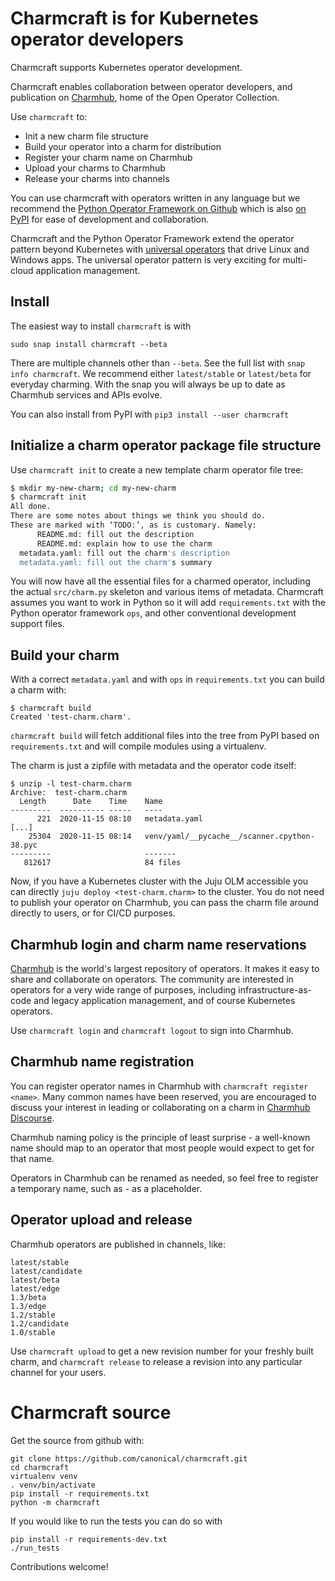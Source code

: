 # Charmcraft is for Kubernetes operator developers

Charmcraft supports Kubernetes operator development.

Charmcraft enables collaboration between operator developers, and
publication on [Charmhub](https://charmhub.io/), home of the Open Operator
Collection.

Use `charmcraft` to:

 * Init a new charm file structure
 * Build your operator into a charm for distribution
 * Register your charm name on Charmhub
 * Upload your charms to Charmhub
 * Release your charms into channels

You can use charmcraft with operators written in any language but we
recommend the [Python Operator Framework on
Github](https://github.com/canonical/operator) which is also [on
PyPI](https://pypi.org/project/ops/) for ease of development and
collaboration.

Charmcraft and the Python Operator Framework extend the operator pattern
beyond Kubernetes with [universal
operators](https://juju.is/universal-operators) that drive Linux and
Windows apps. The universal operator pattern is very exciting for
multi-cloud application management.

## Install

The easiest way to install `charmcraft` is with

    sudo snap install charmcraft --beta

There are multiple channels other than `--beta`. See the full list with
`snap info charmcraft`. We recommend either `latest/stable` or `latest/beta`
for everyday charming. With the snap you will always be up to date as
Charmhub services and APIs evolve.

You can also install from PyPI with `pip3 install --user charmcraft`

## Initialize a charm operator package file structure

Use `charmcraft init` to create a new template charm operator file tree:

```bash
$ mkdir my-new-charm; cd my-new-charm
$ charmcraft init
All done.
There are some notes about things we think you should do.
These are marked with ‘TODO:’, as is customary. Namely:
      README.md: fill out the description
      README.md: explain how to use the charm
  metadata.yaml: fill out the charm's description
  metadata.yaml: fill out the charm's summary
```

You will now have all the essential files for a charmed operator, including
the actual `src/charm.py` skeleton and various items of metadata. Charmcraft
assumes you want to work in Python so it will add `requirements.txt` with
the Python operator framework `ops`, and other conventional development
support files.

## Build your charm

With a correct `metadata.yaml` and with `ops` in `requirements.txt` you can
build a charm with:

```text
$ charmcraft build
Created 'test-charm.charm'.
```

`charmcraft build` will fetch additional files into the tree from PyPI based
on `requirements.txt` and will compile modules using a virtualenv.

The charm is just a zipfile with metadata and the operator code itself:

```text
$ unzip -l test-charm.charm
Archive:  test-charm.charm
  Length      Date    Time    Name
---------  ---------- -----   ----
      221  2020-11-15 08:10   metadata.yaml
[...]
    25304  2020-11-15 08:14   venv/yaml/__pycache__/scanner.cpython-38.pyc
---------                     -------
   812617                     84 files
```

Now, if you have a Kubernetes cluster with the Juju OLM accessible you can
directly `juju deploy <test-charm.charm>` to the cluster. You do not need to
publish your operator on Charmhub, you can pass the charm file around
directly to users, or for CI/CD purposes.

## Charmhub login and charm name reservations

[Charmhub](https://charmhub.io/) is the world's largest repository of
operators.  It makes it easy to share and collaborate on operators. The
community are interested in operators for a very wide range of purposes,
including infrastructure-as-code and legacy application management, and of
course Kubernetes operators.

Use `charmcraft login` and `charmcraft logout` to sign into Charmhub.

## Charmhub name registration

You can register operator names in Charmhub with `charmcraft register
<name>`. Many common names have been reserved, you are encouraged to discuss
your interest in leading or collaborating on a charm in [Charmhub
Discourse](https://discourse.charmhub.io/).

Charmhub naming policy is the principle of least surprise - a well-known
name should map to an operator that most people would expect to get for that
name.

Operators in Charmhub can be renamed as needed, so feel free to register a
temporary name, such as <username>-<charmname> as a placeholder.

## Operator upload and release

Charmhub operators are published in channels, like:

```text
latest/stable
latest/candidate
latest/beta
latest/edge
1.3/beta
1.3/edge
1.2/stable
1.2/candidate
1.0/stable
```

Use `charmcraft upload` to get a new revision number for your freshly built
charm, and `charmcraft release` to release a revision into any particular
channel for your users.

# Charmcraft source

Get the source from github with:

    git clone https://github.com/canonical/charmcraft.git
    cd charmcraft
    virtualenv venv
    . venv/bin/activate
    pip install -r requirements.txt
    python -m charmcraft

If you would like to run the tests you can do so with

    pip install -r requirements-dev.txt
    ./run_tests

Contributions welcome!
